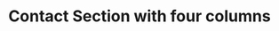 ---
title: Contact Section with four columns
category: Marketing
paid: true
isActive: true
ltr: {"vue":{"vueTail":[],"vueCss":[]},"preview":"function App() {\n  const contactMethods = [{\n    icon: /*#__PURE__*/React.createElement(\"svg\", {\n      xmlns: \"http://www.w3.org/2000/svg\",\n      fill: \"none\",\n      viewBox: \"0 0 24 24\",\n      strokeWidth: 1.5,\n      stroke: \"currentColor\",\n      className: \"w-6 h-6\"\n    }, /*#__PURE__*/React.createElement(\"path\", {\n      strokeLinecap: \"round\",\n      strokeLinejoin: \"round\",\n      d: \"M15 10.5a3 3 0 11-6 0 3 3 0 016 0z\"\n    }), /*#__PURE__*/React.createElement(\"path\", {\n      strokeLinecap: \"round\",\n      strokeLinejoin: \"round\",\n      d: \"M19.5 10.5c0 7.142-7.5 11.25-7.5 11.25S4.5 17.642 4.5 10.5a7.5 7.5 0 1115 0z\"\n    })),\n    contact: \"Mountain View, California, United State.\",\n    title: \"Our office\"\n  }, {\n    icon: /*#__PURE__*/React.createElement(\"svg\", {\n      xmlns: \"http://www.w3.org/2000/svg\",\n      fill: \"none\",\n      viewBox: \"0 0 24 24\",\n      strokeWidth: 1.5,\n      stroke: \"currentColor\",\n      className: \"w-6 h-6\"\n    }, /*#__PURE__*/React.createElement(\"path\", {\n      strokeLinecap: \"round\",\n      strokeLinejoin: \"round\",\n      d: \"M2.25 6.75c0 8.284 6.716 15 15 15h2.25a2.25 2.25 0 002.25-2.25v-1.372c0-.516-.351-.966-.852-1.091l-4.423-1.106c-.44-.11-.902.055-1.173.417l-.97 1.293c-.282.376-.769.542-1.21.38a12.035 12.035 0 01-7.143-7.143c-.162-.441.004-.928.38-1.21l1.293-.97c.363-.271.527-.734.417-1.173L6.963 3.102a1.125 1.125 0 00-1.091-.852H4.5A2.25 2.25 0 002.25 4.5v2.25z\"\n    })),\n    contact: \"+1 (555) 000-000\",\n    title: \"Phone\"\n  }, {\n    icon: /*#__PURE__*/React.createElement(\"svg\", {\n      xmlns: \"http://www.w3.org/2000/svg\",\n      fill: \"none\",\n      viewBox: \"0 0 24 24\",\n      strokeWidth: 1.5,\n      stroke: \"currentColor\",\n      className: \"w-6 h-6\"\n    }, /*#__PURE__*/React.createElement(\"path\", {\n      strokeLinecap: \"round\",\n      strokeLinejoin: \"round\",\n      d: \"M21.75 6.75v10.5a2.25 2.25 0 01-2.25 2.25h-15a2.25 2.25 0 01-2.25-2.25V6.75m19.5 0A2.25 2.25 0 0019.5 4.5h-15a2.25 2.25 0 00-2.25 2.25m19.5 0v.243a2.25 2.25 0 01-1.07 1.916l-7.5 4.615a2.25 2.25 0 01-2.36 0L3.32 8.91a2.25 2.25 0 01-1.07-1.916V6.75\"\n    })),\n    contact: \"Support@example.com\",\n    title: \"Email\"\n  }];\n  return /*#__PURE__*/React.createElement(\"main\", {\n    className: \"py-14\"\n  }, /*#__PURE__*/React.createElement(\"div\", {\n    className: \"max-w-screen-xl mx-auto px-4 text-gray-600 md:px-8\"\n  }, /*#__PURE__*/React.createElement(\"div\", {\n    className: \"max-w-xl space-y-3\"\n  }, /*#__PURE__*/React.createElement(\"h3\", {\n    className: \"text-indigo-600 font-semibold\"\n  }, \"Contact\"), /*#__PURE__*/React.createElement(\"p\", {\n    className: \"text-gray-800 text-3xl font-semibold sm:text-4xl\"\n  }, \"Let us know how we can help\"), /*#__PURE__*/React.createElement(\"p\", null, \"We\\u2019re here to help and answer any question you might have, We look forward to hearing from you .\")), /*#__PURE__*/React.createElement(\"div\", null, /*#__PURE__*/React.createElement(\"ul\", {\n    className: \"mt-12 flex flex-wrap gap-x-12 gap-y-6 items-center lg:gap-x-24\"\n  }, contactMethods.map((item, idx) => /*#__PURE__*/React.createElement(\"li\", {\n    key: idx\n  }, /*#__PURE__*/React.createElement(\"h4\", {\n    className: \"text-gray-800 text-lg font-medium\"\n  }, item.title), /*#__PURE__*/React.createElement(\"div\", {\n    className: \"mt-3 flex items-center gap-x-3\"\n  }, /*#__PURE__*/React.createElement(\"div\", {\n    className: \"flex-none text-gray-400\"\n  }, item.icon), /*#__PURE__*/React.createElement(\"p\", null, item.contact))))))));\n}","react":{"jsxTail":[{"label":"App.jsx","code":"export default () => {\n\n    const contactMethods = [\n        {\n            icon:\n                <svg xmlns=\"http://www.w3.org/2000/svg\" fill=\"none\" viewBox=\"0 0 24 24\" strokeWidth={1.5} stroke=\"currentColor\" className=\"w-6 h-6\">\n                    <path strokeLinecap=\"round\" strokeLinejoin=\"round\" d=\"M15 10.5a3 3 0 11-6 0 3 3 0 016 0z\" />\n                    <path strokeLinecap=\"round\" strokeLinejoin=\"round\" d=\"M19.5 10.5c0 7.142-7.5 11.25-7.5 11.25S4.5 17.642 4.5 10.5a7.5 7.5 0 1115 0z\" />\n                </svg>\n            ,\n            contact: \"Mountain View, California, United State.\",\n            title: \"Our office\"\n        },\n        {\n            icon:\n                <svg xmlns=\"http://www.w3.org/2000/svg\" fill=\"none\" viewBox=\"0 0 24 24\" strokeWidth={1.5} stroke=\"currentColor\" className=\"w-6 h-6\">\n                    <path strokeLinecap=\"round\" strokeLinejoin=\"round\" d=\"M2.25 6.75c0 8.284 6.716 15 15 15h2.25a2.25 2.25 0 002.25-2.25v-1.372c0-.516-.351-.966-.852-1.091l-4.423-1.106c-.44-.11-.902.055-1.173.417l-.97 1.293c-.282.376-.769.542-1.21.38a12.035 12.035 0 01-7.143-7.143c-.162-.441.004-.928.38-1.21l1.293-.97c.363-.271.527-.734.417-1.173L6.963 3.102a1.125 1.125 0 00-1.091-.852H4.5A2.25 2.25 0 002.25 4.5v2.25z\" />\n                </svg>\n            ,\n            contact: \"+1 (555) 000-000\",\n            title: \"Phone\"\n        },\n        {\n            icon:\n                <svg xmlns=\"http://www.w3.org/2000/svg\" fill=\"none\" viewBox=\"0 0 24 24\" strokeWidth={1.5} stroke=\"currentColor\" className=\"w-6 h-6\">\n                    <path strokeLinecap=\"round\" strokeLinejoin=\"round\" d=\"M21.75 6.75v10.5a2.25 2.25 0 01-2.25 2.25h-15a2.25 2.25 0 01-2.25-2.25V6.75m19.5 0A2.25 2.25 0 0019.5 4.5h-15a2.25 2.25 0 00-2.25 2.25m19.5 0v.243a2.25 2.25 0 01-1.07 1.916l-7.5 4.615a2.25 2.25 0 01-2.36 0L3.32 8.91a2.25 2.25 0 01-1.07-1.916V6.75\" />\n                </svg>\n            ,\n            contact: \"Support@example.com\",\n            title: \"Email\"\n        },\n    ]\n\n    return (\n        <main className=\"py-14\">\n            <div className=\"max-w-screen-xl mx-auto px-4 text-gray-600 md:px-8\">\n                <div className=\"max-w-xl space-y-3\">\n                    <h3 className=\"text-indigo-600 font-semibold\">\n                        Contact\n                    </h3>\n                    <p className=\"text-gray-800 text-3xl font-semibold sm:text-4xl\">\n                        Let us know how we can help\n                    </p>\n                    <p>\n                        We’re here to help and answer any question you might have, We look forward to hearing from you .\n                    </p>\n                </div>\n                <div>\n                    <ul className=\"mt-12 flex flex-wrap gap-x-12 gap-y-6 items-center lg:gap-x-24\">\n                        {\n                            contactMethods.map((item, idx) => (\n                                <li key={idx}>\n                                    <h4 className=\"text-gray-800 text-lg font-medium\">{item.title}</h4>\n                                    <div className=\"mt-3 flex items-center gap-x-3\">\n                                        <div className=\"flex-none text-gray-400\">\n                                            {item.icon}\n                                        </div>\n                                        <p>{item.contact}</p>\n                                    </div>\n                                </li>\n                            ))\n                        }\n                    </ul>\n                </div>\n            </div>\n        </main>\n    )\n}"}],"jsxCss":[]}}
rtl: {"preview":"function App() {\n  const contactMethods = [{\n    icon: /*#__PURE__*/React.createElement(\"svg\", {\n      xmlns: \"http://www.w3.org/2000/svg\",\n      fill: \"none\",\n      viewBox: \"0 0 24 24\",\n      strokeWidth: 1.5,\n      stroke: \"currentColor\",\n      className: \"w-6 h-6\"\n    }, /*#__PURE__*/React.createElement(\"path\", {\n      strokeLinecap: \"round\",\n      strokeLinejoin: \"round\",\n      d: \"M15 10.5a3 3 0 11-6 0 3 3 0 016 0z\"\n    }), /*#__PURE__*/React.createElement(\"path\", {\n      strokeLinecap: \"round\",\n      strokeLinejoin: \"round\",\n      d: \"M19.5 10.5c0 7.142-7.5 11.25-7.5 11.25S4.5 17.642 4.5 10.5a7.5 7.5 0 1115 0z\"\n    })),\n    contact: \"ماونتن فيو، كاليفورنيا، الولايات المتحدة.\",\n    title: \"مكتبنا\"\n  }, {\n    icon: /*#__PURE__*/React.createElement(\"svg\", {\n      xmlns: \"http://www.w3.org/2000/svg\",\n      fill: \"none\",\n      viewBox: \"0 0 24 24\",\n      strokeWidth: 1.5,\n      stroke: \"currentColor\",\n      className: \"w-6 h-6\"\n    }, /*#__PURE__*/React.createElement(\"path\", {\n      strokeLinecap: \"round\",\n      strokeLinejoin: \"round\",\n      d: \"M2.25 6.75c0 8.284 6.716 15 15 15h2.25a2.25 2.25 0 002.25-2.25v-1.372c0-.516-.351-.966-.852-1.091l-4.423-1.106c-.44-.11-.902.055-1.173.417l-.97 1.293c-.282.376-.769.542-1.21.38a12.035 12.035 0 01-7.143-7.143c-.162-.441.004-.928.38-1.21l1.293-.97c.363-.271.527-.734.417-1.173L6.963 3.102a1.125 1.125 0 00-1.091-.852H4.5A2.25 2.25 0 002.25 4.5v2.25z\"\n    })),\n    contact: \"+1 (555) 000-000\",\n    title: \"الهاتف\"\n  }, {\n    icon: /*#__PURE__*/React.createElement(\"svg\", {\n      xmlns: \"http://www.w3.org/2000/svg\",\n      fill: \"none\",\n      viewBox: \"0 0 24 24\",\n      strokeWidth: 1.5,\n      stroke: \"currentColor\",\n      className: \"w-6 h-6\"\n    }, /*#__PURE__*/React.createElement(\"path\", {\n      strokeLinecap: \"round\",\n      strokeLinejoin: \"round\",\n      d: \"M21.75 6.75v10.5a2.25 2.25 0 01-2.25 2.25h-15a2.25 2.25 0 01-2.25-2.25V6.75m19.5 0A2.25 2.25 0 0019.5 4.5h-15a2.25 2.25 0 00-2.25 2.25m19.5 0v.243a2.25 2.25 0 01-1.07 1.916l-7.5 4.615a2.25 2.25 0 01-2.36 0L3.32 8.91a2.25 2.25 0 01-1.07-1.916V6.75\"\n    })),\n    contact: \"Support@example.com\",\n    title: \"البريد الالكتروني\"\n  }];\n  return /*#__PURE__*/React.createElement(\"main\", {\n    className: \"py-14\"\n  }, /*#__PURE__*/React.createElement(\"div\", {\n    className: \"max-w-screen-xl mx-auto px-4 text-gray-600 md:px-8\"\n  }, /*#__PURE__*/React.createElement(\"div\", {\n    className: \"max-w-xl space-y-3\"\n  }, /*#__PURE__*/React.createElement(\"h3\", {\n    className: \"text-indigo-600 font-semibold\"\n  }, \"\\u0627\\u062A\\u0635\\u0644 \\u0628\\u0646\\u0627\"), /*#__PURE__*/React.createElement(\"p\", {\n    className: \"text-gray-800 text-3xl font-semibold sm:text-4xl\"\n  }, \"\\u062F\\u0639\\u0646\\u0627 \\u0646\\u0631\\u0649 \\u0643\\u064A\\u0641 \\u064A\\u0645\\u0643\\u0646\\u0646\\u0627 \\u0627\\u0644\\u0645\\u0633\\u0627\\u0639\\u062F\\u0629\"), /*#__PURE__*/React.createElement(\"p\", null, \"\\u0646\\u062D\\u0646 \\u0647\\u0646\\u0627 \\u0644\\u0644\\u0645\\u0633\\u0627\\u0639\\u062F\\u0629 \\u0648\\u0627\\u0644\\u0625\\u062C\\u0627\\u0628\\u0629 \\u0639\\u0644\\u0649 \\u0623\\u064A \\u0633\\u0624\\u0627\\u0644 \\u0642\\u062F \\u064A\\u0643\\u0648\\u0646 \\u0644\\u062F\\u064A\\u0643\\u060C \\u0648\\u0646\\u062A\\u0637\\u0644\\u0639 \\u0625\\u0644\\u0649 \\u0627\\u0644\\u0627\\u0633\\u062A\\u0645\\u0627\\u0639 \\u0645\\u0646\\u0643.\")), /*#__PURE__*/React.createElement(\"div\", null, /*#__PURE__*/React.createElement(\"ul\", {\n    className: \"mt-12 flex flex-wrap gap-x-12 gap-y-6 items-center lg:gap-x-24\"\n  }, contactMethods.map((item, idx) => /*#__PURE__*/React.createElement(\"li\", {\n    key: idx\n  }, /*#__PURE__*/React.createElement(\"h4\", {\n    className: \"text-gray-800 text-lg font-medium\"\n  }, item.title), /*#__PURE__*/React.createElement(\"div\", {\n    className: \"mt-3 flex items-center gap-x-3\"\n  }, /*#__PURE__*/React.createElement(\"div\", {\n    className: \"flex-none text-gray-400\"\n  }, item.icon), /*#__PURE__*/React.createElement(\"p\", null, item.contact))))))));\n}","vue":{"vueTail":[],"vueCss":[]},"react":{"jsxTail":[{"code":"export default () => {\n    const contactMethods = [\n        {\n            icon:\n                <svg xmlns=\"http://www.w3.org/2000/svg\" fill=\"none\" viewBox=\"0 0 24 24\" strokeWidth={1.5} stroke=\"currentColor\" className=\"w-6 h-6\">\n                    <path strokeLinecap=\"round\" strokeLinejoin=\"round\" d=\"M15 10.5a3 3 0 11-6 0 3 3 0 016 0z\" />\n                    <path strokeLinecap=\"round\" strokeLinejoin=\"round\" d=\"M19.5 10.5c0 7.142-7.5 11.25-7.5 11.25S4.5 17.642 4.5 10.5a7.5 7.5 0 1115 0z\" />\n                </svg>\n            ,\n            contact: \"ماونتن فيو، كاليفورنيا، الولايات المتحدة.\",\n            title: \"مكتبنا\"\n        },\n        {\n            icon:\n                <svg xmlns=\"http://www.w3.org/2000/svg\" fill=\"none\" viewBox=\"0 0 24 24\" strokeWidth={1.5} stroke=\"currentColor\" className=\"w-6 h-6\">\n                    <path strokeLinecap=\"round\" strokeLinejoin=\"round\" d=\"M2.25 6.75c0 8.284 6.716 15 15 15h2.25a2.25 2.25 0 002.25-2.25v-1.372c0-.516-.351-.966-.852-1.091l-4.423-1.106c-.44-.11-.902.055-1.173.417l-.97 1.293c-.282.376-.769.542-1.21.38a12.035 12.035 0 01-7.143-7.143c-.162-.441.004-.928.38-1.21l1.293-.97c.363-.271.527-.734.417-1.173L6.963 3.102a1.125 1.125 0 00-1.091-.852H4.5A2.25 2.25 0 002.25 4.5v2.25z\" />\n                </svg>\n            ,\n            contact: \"+1 (555) 000-000\",\n            title: \"الهاتف\"\n        },\n        {\n            icon:\n                <svg xmlns=\"http://www.w3.org/2000/svg\" fill=\"none\" viewBox=\"0 0 24 24\" strokeWidth={1.5} stroke=\"currentColor\" className=\"w-6 h-6\">\n                    <path strokeLinecap=\"round\" strokeLinejoin=\"round\" d=\"M21.75 6.75v10.5a2.25 2.25 0 01-2.25 2.25h-15a2.25 2.25 0 01-2.25-2.25V6.75m19.5 0A2.25 2.25 0 0019.5 4.5h-15a2.25 2.25 0 00-2.25 2.25m19.5 0v.243a2.25 2.25 0 01-1.07 1.916l-7.5 4.615a2.25 2.25 0 01-2.36 0L3.32 8.91a2.25 2.25 0 01-1.07-1.916V6.75\" />\n                </svg>\n            ,\n            contact: \"Support@example.com\",\n            title: \"البريد الالكتروني\"\n        },\n    ]\n\n    return (\n        <main className=\"py-14\">\n            <div className=\"max-w-screen-xl mx-auto px-4 text-gray-600 md:px-8\">\n                <div className=\"max-w-xl space-y-3\">\n                    <h3 className=\"text-indigo-600 font-semibold\">\n                        اتصل بنا\n                    </h3>\n                    <p className=\"text-gray-800 text-3xl font-semibold sm:text-4xl\">\n                        دعنا نرى كيف يمكننا المساعدة\n                    </p>\n                    <p>\n                        نحن هنا للمساعدة والإجابة على أي سؤال قد يكون لديك، ونتطلع إلى الاستماع منك.\n                    </p>\n                </div>\n                <div>\n                    <ul className=\"mt-12 flex flex-wrap gap-x-12 gap-y-6 items-center lg:gap-x-24\">\n                        {\n                            contactMethods.map((item, idx) => (\n                                <li key={idx}>\n                                    <h4 className=\"text-gray-800 text-lg font-medium\">{item.title}</h4>\n                                    <div className=\"mt-3 flex items-center gap-x-3\">\n                                        <div className=\"flex-none text-gray-400\">\n                                            {item.icon}\n                                        </div>\n                                        <p>{item.contact}</p>\n                                    </div>\n                                </li>\n                            ))\n                        }\n                    </ul>\n                </div>\n            </div>\n        </main>\n    )\n}","label":"App.jsx"}],"jsxCss":[]}}
slug: /contact-sections
id: 309e7f7c-addf-4023-a10a-cdaf2076140b
created_at: 1671311269079
---